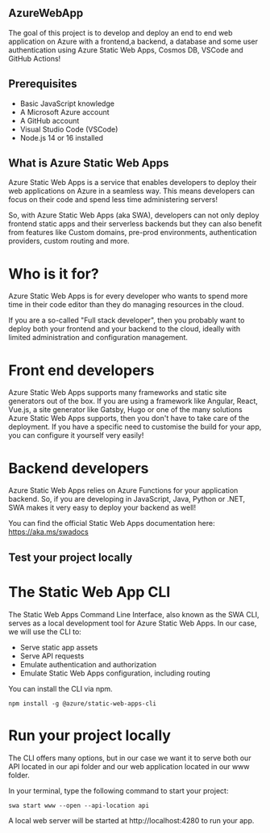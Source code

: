 ## AzureWebApp

The goal of this project is to develop and deploy an end to end web application on Azure with a frontend,a backend,
a database and some user authentication using Azure Static Web Apps, Cosmos DB, VSCode and GitHub Actions!

## Prerequisites

* Basic JavaScript knowledge
* A Microsoft Azure account
* A GitHub account
* Visual Studio Code (VSCode)
* Node.js 14 or 16 installed

## What is Azure Static Web Apps

Azure Static Web Apps is a service that enables developers to deploy their web applications on Azure in a seamless way.
This means developers can focus on their code and spend less time administering servers!

So, with Azure Static Web Apps (aka SWA), developers can not only deploy frontend static apps and their serverless backends
but they can also benefit from features like Custom domains, pre-prod environments, authentication providers, custom routing and more.

# Who is it for?

Azure Static Web Apps is for every developer who wants to spend more time in their code editor than they do managing resources in the cloud.

If you are a so-called "Full stack developer", then you probably want to deploy both your frontend and your backend to the cloud,
ideally with limited administration and configuration management.

# Front end developers

Azure Static Web Apps supports many frameworks and static site generators out of the box.
If you are using a framework like Angular, React, Vue.js, a site generator like Gatsby,
Hugo or one of the many solutions Azure Static Web Apps supports, then you don't have to take care of the deployment.
If you have a specific need to customise the build for your app, you can configure it yourself very easily!

# Backend developers

Azure Static Web Apps relies on Azure Functions for your application backend.
So, if you are developing in JavaScript, Java, Python or .NET, SWA makes it very easy to deploy your backend as well!

You can find the official Static Web Apps documentation here: https://aka.ms/swadocs

## Test your project locally

# The Static Web App CLI

The Static Web Apps Command Line Interface, also known as the SWA CLI,
serves as a local development tool for Azure Static Web Apps. In our case, we will use the CLI to:

* Serve static app assets
* Serve API requests
* Emulate authentication and authorization
* Emulate Static Web Apps configuration, including routing

You can install the CLI via npm.
````shell
npm install -g @azure/static-web-apps-cli
````

# Run your project locally

The CLI offers many options, but in our case we want it to serve both our API located in our api folder
and our web application located in our www folder.

In your terminal, type the following command to start your project:
````shell
swa start www --open --api-location api
````
A local web server will be started at http://localhost:4280 to run your app.
